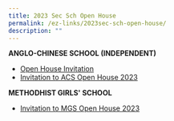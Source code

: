 ```yaml
---
title: 2023 Sec Sch Open House
permalink: /ez-links/2023sec-sch-open-house/
description: ""
---
```

**ANGLO-CHINESE SCHOOL (INDEPENDENT)**
* [Open House Invitation](/files/acs(i)%202023%20open%20house%20invitation.pdf)
* [Invitation to ACS Open House 2023](/files/anglo-chinese%20school%20(independent)%20-%20invitation%20to%20acs%20open%20house%202023.pdf)

**METHODHIST GIRLS' SCHOOL**
* [Invitation to MGS Open House 2023](/files/mgs%20-%20invitation%20to%20mgs%20open%20house%202023.pdf)

